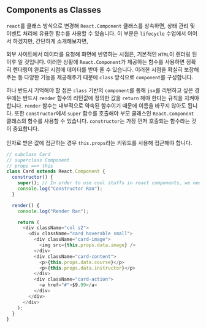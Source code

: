 ## Components as Classes

`react`를 클래스 방식으로 변경해 `React.Component` 클래스를 상속하면, 상태 관리 및 이벤트 처리에 유용한 함수를 사용할 수 있습니다. 이 부분은 `lifecycle` 수업에서 이어서 하겠지만, 간단하게 소개해보자면, <br />

외부 사이트에서 데이터를 요청해 화면에 반영하는 시점은, 기본적인 `HTML`이 렌더링 된 이후 일 것입니다. 이러한 상황에 `React.Component`가 제공하는 함수를 사용하면 정확히 렌더링이 완료된 시점에 데이터를 받아 올 수 있습니다.
이러한 시점을 확실히 보장해주는 등 다양한 기능을 제공해주기 때문에 `class` 방식으로 `component`를 구성합니다.

하나 반드시 기억해야 할 점은 `class` 기반의 `component`를 통해 `jsx`를 리턴하고 싶은 경우에는 반드시 `render` 함수의 리턴값에 정의한 값을 `return` 해야 한다는 규칙을 지켜야 합니다. `render` 함수는 내부적으로 약속된 함수이기 때문에 이름을 바꾸지 않아도 됩니다. 또한 `constructor`에서 `super` 함수를 호출해야 부모 클래스인 `React.Component` 클래스의 함수를 사용할 수 있습니다. `constructor`는 가장 먼저 호출되는 함수라는 것이 중요합니다.
<br /><br />
인자로 받은 값에 접근하는 경우 `this.props`라는 키워드를 사용해 접근해야 합니다.
```javascript
// subclass Card
// superclass Component
// props ==> this
class Card extends React.Component {
  constructor() {
    super(); // In order to use cool stuffs in react components, we need to call super()
    console.log("Constructor Ran");
  }

  render() {
    console.log("Render Ran");

    return (
      <div className="col s2">
        <div className="card hoverable small">
          <div className="card-image">
            <img src={this.props.data.image} />
          </div>
          <div className="card-content">
            <p>{this.props.data.course}</p>
            <p>{this.props.data.instructor}</p>
          </div>
          <div className="card-action">
            <a href="#">$9.99</a>
          </div>
        </div>
      </div>
    );
  }
}
```